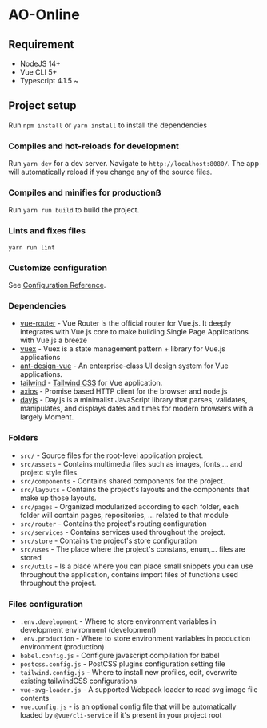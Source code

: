 # AO-Online

## Requirement

- NodeJS 14+
- Vue CLI 5+
- Typescript 4.1.5 ~

## Project setup

Run `npm install` or `yarn install` to install the dependencies

### Compiles and hot-reloads for development

Run `yarn dev` for a dev server. Navigate to `http://localhost:8080/`. The app will automatically reload if you change any of the source files.

### Compiles and minifies for productionß

Run `yarn run build` to build the project.

### Lints and fixes files

`yarn run lint`

### Customize configuration

See [Configuration Reference](https://cli.vuejs.org/config/).

### Dependencies

- [vue-router](https://github.com/vuejs/router) - Vue Router is the official router for Vue.js. It deeply integrates with Vue.js core to make building Single Page Applications with Vue.js a breeze
- [vuex](https://github.com/vuejs/vuex) - Vuex is a state management pattern + library for Vue.js applications
- [ant-design-vue](https://github.com/vueComponent/ant-design-vue) - An enterprise-class UI design system for Vue applications.
- [tailwind](https://github.com/ngneat/tailwind) - [Tailwind CSS](https://tailwindcss.com/) for Vue application.
- [axios](https://github.com/axios/axios) - Promise based HTTP client for the browser and node.js
- [dayjs](https://github.com/iamkun/dayjs) - Day.js is a minimalist JavaScript library that parses, validates, manipulates, and displays dates and times for modern browsers with a largely Moment.

### Folders

- `src/` - Source files for the root-level application project.
- `src/assets` - Contains multimedia files such as images, fonts,... and projetc style files.
- `src/components` - Contains shared components for the project.
- `src/layouts` - Contains the project's layouts and the components that make up those layouts.
- `src/pages` - Organized modularized according to each folder, each folder will contain pages, repositories, ... related to that module
- `src/router` - Contains the project's routing configuration
- `src/services` - Contains services used throughout the project.
- `src/store` - Contains the project's store configuration
- `src/uses` - The place where the project's constans, enum,... files are stored
- `src/utils` - Is a place where you can place small snippets you can use throughout the application, contains import files of functions used throughout the project.

### Files configuration

- `.env.development` - Where to store environment variables in development environment (development)
- `.env.production` - Where to store environment variables in production environment (production)
- `babel.config.js` - Configure javascript compilation for babel
- `postcss.config.js` - PostCSS plugins configuration setting file
- `tailwind.config.js` - Where to install new profiles, edit, overwrite existing tailwindCSS configurations
- `vue-svg-loader.js` - A supported Webpack loader to read svg image file contents
- `vue.config.js` - is an optional config file that will be automatically loaded by `@vue/cli-service` if it's present in your project root
